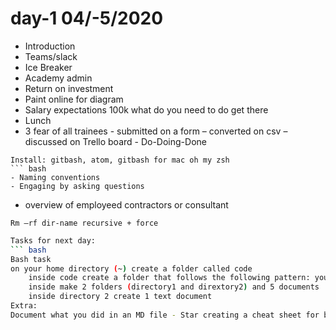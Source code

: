 # day-1 04/-5/2020
- Introduction 
- Teams/slack
- Ice Breaker
- Academy admin
- Return on investment
- Paint online for diagram
- Salary expectations 100k what do you need to do get there
- Lunch
- 3 fear of all trainees - submitted on a form – converted on csv – discussed on Trello board - Do-Doing-Done
```
Install: gitbash, atom, gitbash for mac oh my zsh
``` bash
- Naming conventions
- Engaging by asking questions
```

- overview of employeed contractors or consultant

```
Rm –rf dir-name recursive + force
```

``` bash
Tasks for next day:
``` bash
Bash task	
on your home directory (~) create a folder called code
	inside code create a folder that follows the following pattern: yourname-bash-example
	inside make 2 folders (directory1 and dirextory2) and 5 documents
	inside directory 2 create 1 text document
Extra:	
Document what you did in an MD file - Star creating a cheat sheet for bash 
```
